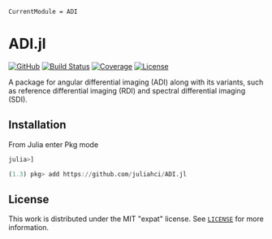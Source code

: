 ```@meta
CurrentModule = ADI
```

# ADI.jl

[![GitHub](https://img.shields.io/badge/Repo-GitHub-black.svg)](https://github.com/juliahci/ADI.jl)
[![Build Status](https://github.com/juliahci/ADI.jl/workflows/CI/badge.svg?branch=master)](https://github.com/juliahci/ADI.jl/actions)
[![Coverage](https://codecov.io/gh/juliahci/ADI.jl/branch/master/graph/badge.svg)](https://codecov.io/gh/juliahci/ADI.jl)
[![License](https://img.shields.io/badge/License-MIT-yellow.svg)](https://opensource.org/licenses/MIT)

A package for angular differential imaging (ADI) along with its variants, such as reference differential imaging (RDI) and spectral differential imaging (SDI).

## Installation

From Julia enter Pkg mode

```julia
julia>]

(1.3) pkg> add https://github.com/juliahci/ADI.jl
```

## License

This work is distributed under the MIT "expat" license. See [`LICENSE`](https://github.com/juliahci/ADI.jl/blob/master/LICENSE) for more information.
